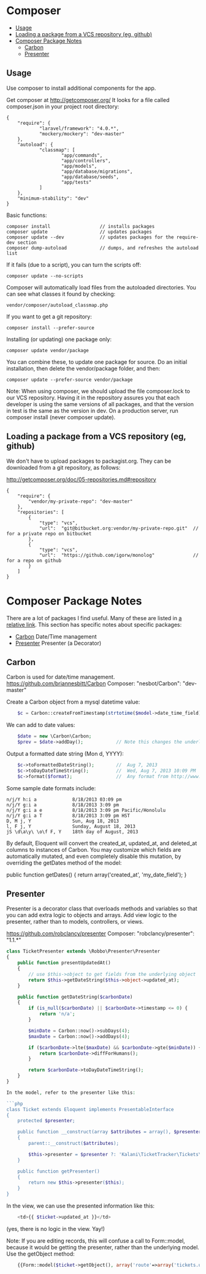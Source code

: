 Composer
===============

* [Usage](#usage)
* [Loading a package from a VCS repository (eg, github)](#github)
* [Composer Package Notes](#packages)
    * [Carbon](#carbon)
    * [Presenter](#presenter)




Usage <a name="usage">
------------------------

Use composer to install additional components for the app.

Get composer at http://getcomposer.org/
It looks for a file called composer.json in your project root directory:

    {
        "require": {
                "laravel/framework": "4.0.*",
                "mockery/mockery": "dev-master"
        },
        "autoload": {
                "classmap": [
                        "app/commands",
                        "app/controllers",
                        "app/models",
                        "app/database/migrations",
                        "app/database/seeds",
                        "app/tests"
                ]
        },
        "minimum-stability": "dev"
    }


Basic functions:

    composer install                  // installs packages
    composer update                   // updates packages
    composer update --dev             // updates packages for the require-dev section
    composer dump-autoload            // dumps, and refreshes the autoload list

If it fails (due to a script), you can turn the scripts off:

    composer update --no-scripts

Composer will automatically load files from the autoloaded directories.
You can see what classes it found by checking:

    vendor/composer/autoload_classmap.php

If you want to get a git repository:

    composer install --prefer-source

Installing (or updating) one package only:

    composer update vendor/package

You can combine these, to update one package for source. Do an initial installation, then delete the vendor/package folder, and then:

    composer update --prefer-source vendor/package

Note: When using composer, we should upload the file composer.lock to our VCS repository. Having it in the repository assures you that each developer is using the same versions of all packages, and that the version in test is the same as the version in dev. On a production server, run composer install (never composer update).




Loading a package from a VCS repository (eg, github) <a name="github">
-----------------------------------------------------------------------

We don't have to upload packages to packagist.org. They can be downloaded from a git repository, as follows:

http://getcomposer.org/doc/05-repositories.md#repository

    {
        "require": {
            "vendor/my-private-repo": "dev-master"
        },
        "repositories": [
            {
                "type": "vcs",
                "url":  "git@bitbucket.org:vendor/my-private-repo.git"  // for a private repo on bitbucket
            },
            {
                "type": "vcs",
                "url":  "https://github.com/igorw/monolog"              // for a repo on github
            }
        ]
    }




Composer Package Notes <a name="packages">
==========================================

There are a lot of packages I find useful. Many of these are listed in [a relative link](links.md). This section has specific notes about specific packages:

* [Carbon](#carbon)     Date/Time management
* [Presenter](#presenter)    Presenter (a Decorator)




Carbon <a name="carbon">
--------------------------

Carbon is used for date/time management.
https://github.com/briannesbitt/Carbon
Composer: "nesbot/Carbon": "dev-master"

Create a Carbon object from a mysql datetime value:

```php
    $c = Carbon::createFromTimestamp(strtotime($model->date_time_field));
```


We can add to date values:

```php
    $date = new \Carbon\Carbon;
    $prev = $date->addDay();            // Note this changes the underlying Carbon object
```

Output a formatted date string (Mon d, YYYY):

```php
    $c->toFormattedDateString();        //  Aug 7, 2013
    $c->toDayDateTimeString();          //  Wed, Aug 7, 2013 10:09 PM
    $c->format($format);                //  Any format from http://www.php.net/manual/en/function.date.php
```

Some sample date formats include:

    n/j/Y h:i a             8/18/2013 03:09 pm
    n/j/Y g:i a             8/18/2013 3:09 pm 
    n/j/Y g:i a e           8/18/2013 3:09 pm Pacific/Honolulu
    n/j/Y g:i a T           8/18/2013 3:09 pm HST
    D, M j, Y               Sun, Aug 18, 2013
    l, F j, Y               Sunday, August 18, 2013
    jS \d\a\y\ \o\f F, Y    18th day of August, 2013

By default, Eloquent will convert the created_at, updated_at, and deleted_at columns to instances of Carbon. You may customize which fields are automatically mutated, and even completely disable this mutation, by overriding the getDates method of the model:

public function getDates()
{
    return array('created_at', 'my_date_field');
}




Presenter <a name="presenter">
--------------------------------
Presenter is a decorator class that overloads methods and variables so that you can add extra logic to objects and arrays. Add view logic to the presenter, rather than to models, controllers, or views.

https://github.com/robclancy/presenter
Composer: "robclancy/presenter": "1.1.*"

```php
class TicketPresenter extends \Robbo\Presenter\Presenter
{
    public function presentUpdatedAt()
    {
        // use $this->object to get fields from the underlying object
        return $this->getDateString($this->object->updated_at);
    }

    public function getDateString($carbonDate)
    {
        if (is_null($carbonDate) || $carbonDate->timestamp <= 0) {
            return 'n/a';
        }

        $minDate = Carbon::now()->subDays(4);
        $maxDate = Carbon::now()->addDays(4);

        if ($carbonDate->lte($maxDate) && $carbonDate->gte($minDate)) {
            return $carbonDate->diffForHumans();
        }

        return $carbonDate->toDayDateTimeString();
    }
}

In the model, refer to the presenter like this:

```php
class Ticket extends Eloquent implements PresentableInterface
{
    protected $presenter;

    public function __construct(array $attributes = array(), $presenter=Null)
    {
        parent::__construct($attributes);

        $this->presenter = $presenter ?: 'Kalani\TicketTracker\Tickets\TicketPresenter';
    }

    public function getPresenter()
    {
        return new $this->presenter($this);
    }
}
```

In the view, we can use the presented information like this:

```php
    <td>{{ $ticket->updated_at }}</td>
```

(yes, there is no logic in the view. Yay!)

Note: If you are editing records, this will confuse a call to Form::model, because it would be getting the presenter, rather than the underlying model. Use the getObject method:

```php
    {{Form::model($ticket->getObject(), array('route'=>array('tickets.update', $ticket->id), 'method'=>'PATCH'))}}
```


